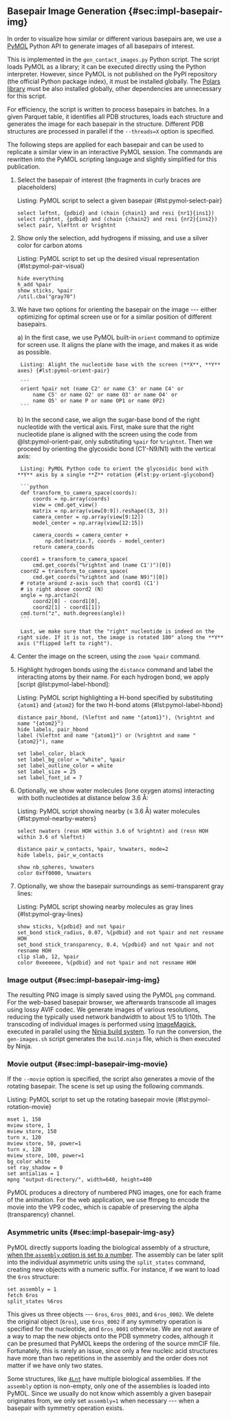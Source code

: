 ## Basepair Image Generation {#sec:impl-basepair-img}

In order to visualize how similar or different various basepairs are, we use a [PyMOL](https://github.com/schrodinger/pymol-open-source) Python API to generate images of all basepairs of interest.

This is implemented in the `gen_contact_images.py` Python script.
The script loads PyMOL as a library; it can be executed directly using the Python interpreter.
However, since PyMOL is not published on the PyPI repository (the official Python package index), it must be installed globally.
The [Polars library](https://doi.org/10.5281/zenodo.7697217) must be also installed globally, other dependencies are unnecessary for this script.

For efficiency, the script is written to process basepairs in batches.
In a given Parquet table, it identifies all PDB structures, loads each structure and generates the image for each basepair in the structure.
Different PDB structures are processed in parallel if the `--threads=X` option is specified.

The following steps are applied for each basepair and can be used to replicate a similar view in an interactive PyMOL session.
The commands are rewritten into the PyMOL scripting language and slightly simplified for this publication.

1. Select the basepair of interest (the fragments in curly braces are placeholders)

    Listing: PyMOL script to select a given basepair {#lst:pymol-select-pair}

    ```
    select leftnt, {pdbid} and (chain {chain1} and resi {nr1}{ins1})
    select rightnt, {pdbid} and (chain {chain2} and resi {nr2}{ins2})
    select pair, %leftnt or %rightnt
    ```

2. Show only the selection, add hydrogens if missing, and use a silver color for carbon atoms

    Listing: PyMOL script to set up the desired visual representation {#lst:pymol-pair-visual}

    ```
    hide everything
    h_add %pair
    show sticks, %pair
    /util.cba("gray70")
    ```

3. We have two options for orienting the basepair on the image --- either optimizing for optimal screen use or for a similar position of different basepairs.

    a) In the first case, we use PyMOL built-in `orient` command to optimize for screen use. It aligns the plane with the image, and makes it as wide as possible.

        Listing: Alight the nucleotide base with the screen (**X**, **Y** axes) {#lst:pymol-orient-pair}

        ```
        orient %pair not (name C2' or name C3' or name C4' or
            name C5' or name O2' or name O3' or name O4' or
            name O5' or name P or name OP1 or name OP2)
        ```

    b) In the second case, we align the sugar-base bond of the right nucleotide with the vertical axis.
        First, make sure that the right nucleotide plane is aligned with the screen using the code from @lst:pymol-orient-pair, only substituting `%pair` for `%rightnt`.
        Then we proceed by orienting the glycosidic bond (C1'-N9/N1) with the vertical axis:

        Listing: PyMOL Python code to orient the glycosidic bond with **Y** axis by a single **Z** rotation {#lst:py-orient-glycobond}

        ```python
        def transform_to_camera_space(coords):
            coords = np.array(coords)
            view = cmd.get_view()
            matrix = np.array(view[0:9]).reshape((3, 3))
            camera_center = np.array(view[9:12])
            model_center = np.array(view[12:15])

            camera_coords = camera_center +
                np.dot(matrix.T, coords - model_center)
            return camera_coords

        coord1 = transform_to_camera_space(
            cmd.get_coords("%rightnt and (name C1')")[0])
        coord2 = transform_to_camera_space(
            cmd.get_coords("%rightnt and (name N9)")[0])
        # rotate around z-axis such that coord1 (C1')
        # is right above coord2 (N)
        angle = np.arctan2(
            coord2[0] - coord1[0],
            coord2[1] - coord1[1])
        cmd.turn("z", math.degrees(angle))
        ```

        Last, we make sure that the "right" nucleotide is indeed on the right side. If it is not, the image is rotated 180° along the **Y** axis ("flipped left to right").

4. Center the image on the screen, using the `zoom %pair` command.
5. Highlight hydrogen bonds using the `distance` command and label the interacting atoms by their name. For each hydrogen bond, we apply [script @lst:pymol-label-hbond]:

    Listing: PyMOL script highlighting a H-bond specified by substituting `{atom1}` and `{atom2}` for the two H-bond atoms {#lst:pymol-label-hbond}

    ```
    distance pair_hbond, (%leftnt and name "{atom1}"), (%rightnt and name "{atom2}")
    hide labels, pair_hbond
    label (%leftnt and name "{atom1}") or (%rightnt and name "{atom2}"), name

    set label_color, black
    set label_bg_color = "white", %pair
    set label_outline_color = white
    set label_size = 25
    set label_font_id = 7
    ```

6. Optionally, we show water molecules (lone oxygen atoms) interacting with both nucleotides at distance below 3.6 Å:

    Listing: PyMOL script showing nearby (≤ 3.6 Å) water molecules {#lst:pymol-nearby-waters}

    ```
    select nwaters (resn HOH within 3.6 of %rightnt) and (resn HOH within 3.6 of %leftnt)

    distance pair_w_contacts, %pair, %nwaters, mode=2
    hide labels, pair_w_contacts

    show nb_spheres, %nwaters
    color 0xff0000, %nwaters
    ```

7. Optionally, we show the basepair surroundings as semi-transparent gray lines:

    Listing: PyMOL script showing nearby molecules as gray lines {#lst:pymol-gray-lines}

    ```
    show sticks, %{pdbid} and not %pair
    set_bond stick_radius, 0.07, %{pdbid} and not %pair and not resname HOH
    set_bond stick_transparency, 0.4, %{pdbid} and not %pair and not resname HOH
    clip slab, 12, %pair
    color 0xeeeeee, %{pdbid} and not %pair and not resname HOH
    ```

### Image output {#sec:impl-basepair-img-img}

The resulting PNG image is simply saved using the PyMOL `png` command.
For the web-based basepair browser, we afterwards transcode all images using lossy AVIF codec.
We generate images of various resolutions, reducing the typically used network bandwidth to about 1/5 to 1/10th.
The transcoding of individual images is performed using [ImageMagick](https://imagemagick.org), executed in parallel using the [Ninja build system](https://ninja-build.org).
To run the conversion, the `gen-images.sh` script generates the `build.ninja` file, which is then executed by Ninja.

### Movie output {#sec:impl-basepair-img-movie}

If the `--movie` option is specified, the script also generates a movie of the rotating basepair.
The scene is set up using the following commands.

Listing: PyMOL script to set up the rotating basepair movie {#lst:pymol-rotation-movie}

```
mset 1, 150
mview store, 1
mview store, 150
turn x, 120
mview store, 50, power=1
turn x, 120
mview store, 100, power=1
bg_color white
set ray_shadow = 0
set antialias = 1
mpng "output-directory/", width=640, height=480
```

PyMOL produces a directory of numbered PNG images, one for each frame of the animation.
For the web application, we use ffmpeg to encode the movie into the VP9 codec, which is capable of preserving the alpha (transparency) channel.

### Asymmetric units {#sec:impl-basepair-img-asy}

PyMOL directly supports loading the biological assembly of a structure, [when the `assembly` option is set to a number](https://pymolwiki.org/index.php/Assembly).
The assembly can be later split into the individual asymmetric units using the `split_states` command, creating new objects with a numeric suffix.
For instance, if we want to load the `6ros` structure:

```
set assembly = 1
fetch 6ros
split_states %6ros
```

This gives us three objects --- `6ros`, `6ros_0001`, and `6ros_0002`.
We delete the original object (`6ros`), use `6ros_0002` if any symmetry operation is specified for the nucleotide, and `6ros_0001` otherwise.
We are not aware of a way to map the new objects onto the PDB symmetry codes, although it can be presumed that PyMOL keeps the ordering of the source mmCIF file.
Fortunately, this is rarely an issue, since only a few nucleic acid structures have more than two repetitions in the assembly and the order does not matter if we have only two states.
<!-- Since ignorance is bliss, we simply use the second object when no symmetry operation is specified -->


Some structures, like [`4Lnt`](https://www.rcsb.org/structure/4Lnt) have multiple biological assemblies.
If the `assembly` option is non-empty, only one of the assemblies is loaded into PyMOL.
Since we usually do not know which assembly a given basepair originates from, we only set `assembly=1` when necessary --- when a basepair with symmetry operation exists.
